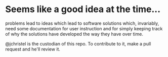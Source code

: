 # Seems like a good idea at the time...

problems lead to ideas which lead to software solutions which, invariably, need some documentation for user instruction and for simply keeping track of why the solutions have developed the way they have over time.

@jchristel is the custodian of this repo. To contribute to it, make a pull request and he'll review it.
